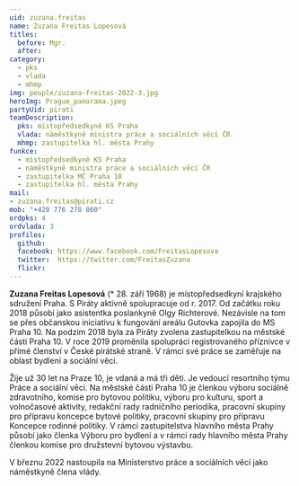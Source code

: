 ```yaml
---
uid: zuzana.freitas
name: Zuzana Freitas Lopesová
titles:
  before: Mgr.
  after:
category: 
  - pks
  - vlada
  - mhmp
img: people/zuzana-freitas-2022-3.jpg
heroImg: Prague_panorama.jpeg
partyUid: pirati
teamDescription:
  pks: místopředsedkyně KS Praha
  vlada: náměstkyně ministra práce a sociálních věcí ČR
  mhmp: zastupitelka hl. města Prahy
funkce:
  - místopředsedkyně KS Praha
  - náměstkyně ministra práce a sociálních věcí ČR
  - zastupitelka MČ Praha 10
  - zastupitelka hl. města Prahy
mail:
- zuzana.freitas@pirati.cz
mob: "+420 776 278 860"
ordpks: 4
ordvlada: 3
profiles:
  github:       
  facebook: https://www.facebook.com/FreitasLopesova   
  twitter: 	https://twitter.com/FreitasZuzana	  
  flickr:		  
---
```


**Zuzana Freitas Lopesová** (* 28. září 1968) je místopředsedkyní krajského sdružení Praha. S Piráty aktivně spolupracuje od r. 2017. Od začátku roku 2018 působí jako asistentka poslankyně Olgy Richterové. Nezávisle na tom se přes občanskou iniciativu k fungování areálu Gutovka zapojila do MS Praha 10. Na podzim 2018 byla za Piráty zvolena zastupitelkou na městské části Praha 10. V roce 2019 proměnila spolupráci registrovaného příznivce v přímé členství v České pirátské straně. V rámci své práce se zaměřuje na oblast bydlení a sociální věci. 

Žije už 30 let na Praze 10, je vdaná a má tři děti. Je vedoucí resortního týmu Práce a sociální věci. Na městské části Praha 10 je členkou výboru sociálně zdravotního, komise pro bytovou politiku, výboru pro kulturu, sport a volnočasové aktivity, redakční rady radničního periodika, pracovní skupiny pro přípravu koncepce bytové politiky, pracovní skupiny pro přípravu Koncepce rodinné politiky. V rámci zastupitelstva hlavního města Prahy působí jako členka Výboru pro bydlení a v rámci rady hlavního města Prahy členkou komise pro družstevní bytovou výstavbu.

V březnu 2022 nastoupila na Ministerstvo práce a sociálních věcí jako náměstkyně člena vlády.
